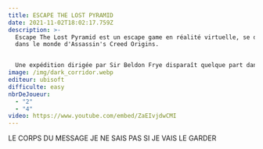 ```yaml
---
title: ESCAPE THE LOST PYRAMID
date: 2021-11-02T18:02:17.759Z
description: >-
  Escape The Lost Pyramid est un escape game en réalité virtuelle, se déroulant
  dans le monde d'Assassin's Creed Origins.


  Une expédition dirigée par Sir Beldon Frye disparaît quelque part dans la péninsule du Sinaï. Une équipe de quatre et une douzaine de porteurs locaux cherchaient la Pyramide Perdue de Nebka… «  Ils n'ont jamais été revus. Dans le jeu, 2 ou 4 joueurs font équipe et disposent de 60 minutes pour trouver une sortie de la pyramide de Nebka. Les joueurs vivront une aventure plus grande que nature. Une aventure qui serait bien trop dangereuse ou tout simplement impossible à vivre dans la vraie vie.
image: /img/dark_corridor.webp
editeur: ubisoft
difficulte: easy
nbrDeJoueur:
  - "2"
  - "4"
video: https://www.youtube.com/embed/ZaEIvjdwCMI
---
```

LE CORPS DU MESSAGE JE NE SAIS PAS SI JE VAIS LE GARDER